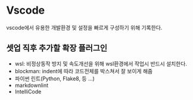 # Vscode

vscode에서 유용한 개발환경 및 설정을 빠르게 구성하기 위해 기록한다.

## 셋업 직후 추가할 확장 플러그인

- wsl: 비정상동작 방지 및 속도개선을 위해 wsl환경에서 작업시 반드시 설치한다.
- blockman: indent에 따라 코드전체를 박스쳐서 잘 보이게 해줌
- 파이썬 린트(Python, Flake8, 등 ...)
- markdownlint
- IntelliCode
